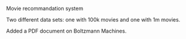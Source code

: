 Movie recommandation system

Two different data sets: one with 100k movies and one with 1m movies. 

Added a PDF document on Boltzmann Machines.